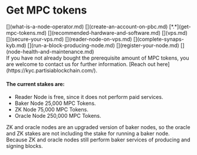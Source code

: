 # Get MPC tokens
<div class="dot-navigation" markdown>
   [](what-is-a-node-operator.md)
   [](create-an-account-on-pbc.md)
   [*.*](get-mpc-tokens.md)
   [](recommended-hardware-and-software.md)
   [](vps.md)
   [](secure-your-vps.md)
   [](reader-node-on-vps.md)
   [](complete-synaps-kyb.md)
   [](run-a-block-producing-node.md)
   [](register-your-node.md)
   [](node-health-and-maintenance.md)
</div>
If you have not already bought the prerequisite amount of MPC tokens, you are welcome to contact us for further information. [Reach out here](https://kyc.partisiablockchain.com/).

#### The current stakes are:

- Reader Node is free, since it does not perform paid services.
- Baker Node 25,000 MPC Tokens.
- ZK Node 75,000 MPC Tokens.
- Oracle Node 250,000 MPC Tokens.

ZK and oracle nodes are an upgraded version of baker nodes, so the oracle and ZK stakes are not including the stake for running a baker node.
Because ZK and oracle nodes still perform baker services of producing and signing blocks.
